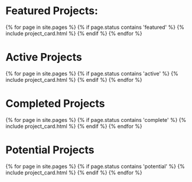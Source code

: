 ---
---

<!--
<h1>Most Recent Post:</h1>
<div class="text_block">
<h2>{{ site.posts.first.title }}</h2>
<p>{{ site.posts.first.content }}</p>
</div>
-->

<div class="project_list">
    <h1>Featured Projects:</h1>
{% for page in site.pages %}
  {% if page.status contains 'featured' %}
    {% include project_card.html %}
  {% endif %}
{% endfor %}
</div>

<div class="project_list">
<h1>Active Projects</h1>
{% for page in site.pages %}
  {% if page.status contains 'active' %}
    {% include project_card.html %}
  {% endif %}
{% endfor %}
</div>

<div class="project_list">
<h1>Completed Projects</h1>
{% for page in site.pages %}
  {% if page.status contains 'complete' %}
    {% include project_card.html %}
  {% endif %}
{% endfor %}
</div>

<div class="project_list">
<h1>Potential Projects</h1>
{% for page in site.pages %}
  {% if page.status contains 'potential' %}
    {% include project_card.html %}
  {% endif %}
{% endfor %}
</div>
